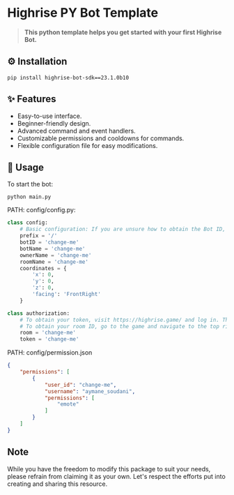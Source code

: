 # Highrise PY Bot Template

> **This python template helps you get started with your first Highrise Bot.**

## **⚙️ Installation** 
```
pip install highrise-bot-sdk==23.1.0b10
```

## **✨ Features**

- Easy-to-use interface.
- Beginner-friendly design.
- Advanced command and event handlers.
- Customizable permissions and cooldowns for commands.
- Flexible configuration file for easy modifications.


## **🎐 Usage**
To start the bot:
```
python main.py
```

PATH: config/config.py:
```py
class config:
    # Basic configuration: If you are unsure how to obtain the Bot ID, simply start the bot and it will be logged in the console.
    prefix = '/'
    botID = 'change-me'
    botName = 'change-me'
    ownerName = 'change-me'
    roomName = 'change-me'
    coordinates = {
        'x': 0,
        'y': 0,
        'z': 0,
        'facing': 'FrontRight'
    }

class authorization:
    # To obtain your token, visit https://highrise.game/ and log in. Then, go to the settings and create a new bot. Accept the terms and generate a token.
    # To obtain your room ID, go to the game and navigate to the top right corner where the player list is displayed. Click on "Share this room" and copy the ID.
    room = 'change-me'
    token = 'change-me'
```
PATH: config/permission.json
```json
{
    "permissions": [
        {
            "user_id": "change-me",
            "username": "aymane_soudani",
            "permissions": [
                "emote"
            ]
        }
    ]
}
```

## Note

While you have the freedom to modify this package to suit your needs, please refrain from claiming it as your own. Let's respect the efforts put into creating and sharing this resource.
